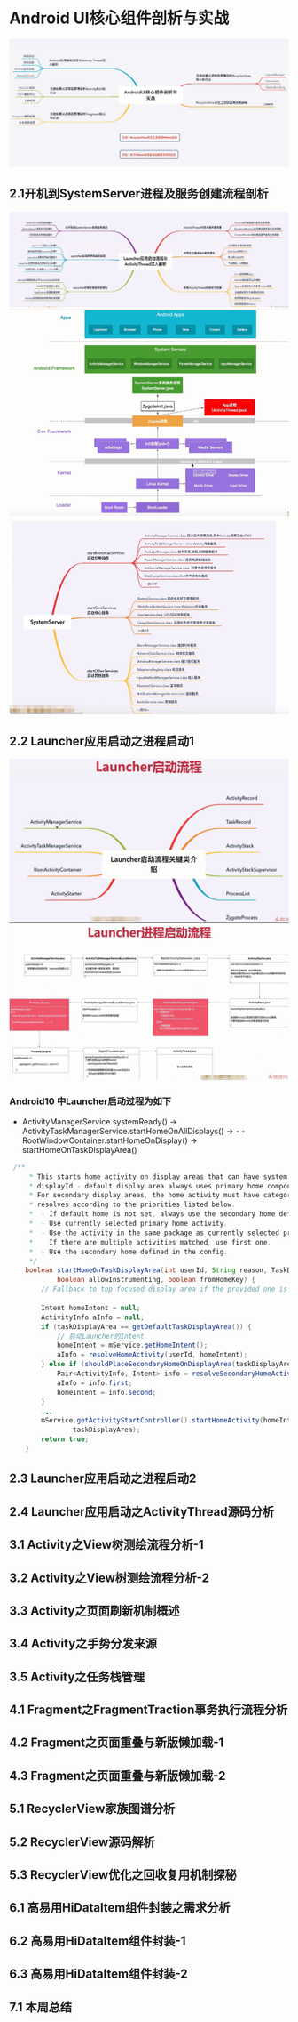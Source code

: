 # Android UI核心组件剖析与实战


<img src="image/第五周内容总览.png" style="zoom:70%">

## 2.1开机到SystemServer进程及服务创建流程剖析
<img src="image/Launcher启动流程与ActivityThread深入分析.png" style="zoom:70%">
<img src="image/android系统开机流程图.png" style="zoom:70%">
<img src="image/SystemServer启动服务.png" style="zoom:80%">

## 2.2 Launcher应用启动之进程启动1

<img src="image/Launcher启动流程.png" style="zoom:80%">

<img src="image/Launcher进程启动流程图.png" style="zoom:80%">


### Android10 中Launcher启动过程为如下  
- ActivityManagerService.systemReady() -> ActivityTaskManagerService.startHomeOnAllDisplays() -> - -RootWindowContainer.startHomeOnDisplay() -> startHomeOnTaskDisplayArea()

```java
 /**
     * This starts home activity on display areas that can have system decorations based on
     * displayId - default display area always uses primary home component.
     * For secondary display areas, the home activity must have category SECONDARY_HOME and then
     * resolves according to the priorities listed below.
     *  - If default home is not set, always use the secondary home defined in the config.
     *  - Use currently selected primary home activity.
     *  - Use the activity in the same package as currently selected primary home activity.
     *    If there are multiple activities matched, use first one.
     *  - Use the secondary home defined in the config.
     */
    boolean startHomeOnTaskDisplayArea(int userId, String reason, TaskDisplayArea taskDisplayArea,
            boolean allowInstrumenting, boolean fromHomeKey) {
        // Fallback to top focused display area if the provided one is invalid.

        Intent homeIntent = null;
        ActivityInfo aInfo = null;
        if (taskDisplayArea == getDefaultTaskDisplayArea()) {
            // 启动Launcher的Intent
            homeIntent = mService.getHomeIntent();
            aInfo = resolveHomeActivity(userId, homeIntent);
        } else if (shouldPlaceSecondaryHomeOnDisplayArea(taskDisplayArea)) {
            Pair<ActivityInfo, Intent> info = resolveSecondaryHomeActivity(userId, taskDisplayArea);
            aInfo = info.first;
            homeIntent = info.second;
        }
        ...
        mService.getActivityStartController().startHomeActivity(homeIntent, aInfo, myReason,
                taskDisplayArea);
        return true;
    }
```






## 2.3 Launcher应用启动之进程启动2
## 2.4 Launcher应用启动之ActivityThread源码分析
## 3.1 Activity之View树测绘流程分析-1
## 3.2 Activity之View树测绘流程分析-2
## 3.3 Activity之页面刷新机制概述
## 3.4 Activity之手势分发来源
## 3.5 Activity之任务栈管理
## 4.1 Fragment之FragmentTraction事务执行流程分析
## 4.2 Fragment之页面重叠与新版懒加载-1
## 4.3 Fragment之页面重叠与新版懒加载-2
## 5.1 RecyclerView家族图谱分析
## 5.2 RecyclerView源码解析
## 5.3 RecyclerView优化之回收复用机制探秘
## 6.1 高易用HiDataItem组件封装之需求分析
## 6.2 高易用HiDataItem组件封装-1

## 6.3 高易用HiDataItem组件封装-2

## 7.1 本周总结
